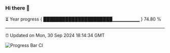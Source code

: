### Hi there 👋

⏳ Year progress { ██████████████████████▁▁▁▁▁▁▁▁ } 74.80 %

---

⏰ Updated on Mon, 30 Sep 2024 18:14:34 GMT

![Progress Bar CI](https://github.com/code-lakshay/GitHub-Actions-Demo/workflows/Progress%20Bar%20CI/badge.svg)
